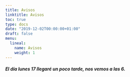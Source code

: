 ```yaml
---
title: Avisos
linktitle: Avisos
toc: true
type: docs
date: "2019-12-02T00:00:00+01:00"
draft: false
menu:
  lineal:
    name: Avisos
    weight: 1
---
```



##### El día lunes 17 llegaré un poco tarde, nos vemos a las 6.

